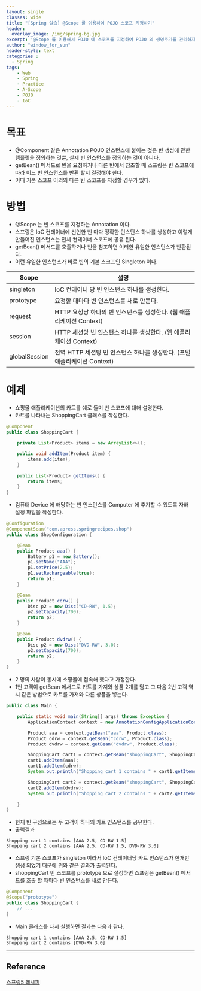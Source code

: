 ```yaml
--- 
layout: single
classes: wide
title: "[Spring 실습] @Scope 를 이용하여 POJO 스코프 지정하기"
header:
  overlay_image: /img/spring-bg.jpg
excerpt: '@Scope 를 이용해서 POJO 에 스코프를 지정하여 POJO 의 생명주기를 관리하자'
author: "window_for_sun"
header-style: text
categories :
  - Spring
tags:
    - Web
    - Spring
    - Practice
    - A-Scope
    - POJO
    - IoC
---  
```


# 목표
- @Component 같은 Annotation POJO 인스턴스에 붙이는 것은 빈 생성에 관한 템플릿을 정의하는 것뿐, 실제 빈 인스턴스를 정의하는 것이 아니다.
- getBean() 메서드로 빈을 요청하거나 다른 빈에서 참조할 때 스프링은 빈 스코프에 따라 어느 빈 인스턴스를 반환 할지 결정해야 한다.
- 이때 기본 스코프 이외의 다른 빈 스코프를 지정할 경우가 있다.

# 방법
- @Scope 는 빈 스코프를 지정하는 Annotation 이다.
- 스프링은 IoC 컨테이너에 선언한 빈 마다 정확한 인스턴스 하나를 생성하고 이렇게 만들어진 인스턴스는 전체 컨테이너 스코프에 공유 된다.
- getBean() 메서드를 호출하거나 빈을 참조하면 이러한 유일한 인스턴스가 반환된다.
- 이런 유일한 인스턴스가 바로 빈의 기본 스코프인 Singleton 이다.

| Scope | 설명 |
|---|---|
| singleton | IoC 컨테이너 당 빈 인스턴스 하나를 생성한다. 
| prototype | 요청할 대마다 빈 인스턴스를 새로 만든다.
| request | HTTP 요청당 하나의 빈 인스턴스를 생성한다. (웹 애플리케이션 Context)
| session | HTTP 세션당 빈 인스턴스 하나를 생성한다. (웹 애플리케이션 Context)
| globalSession | 전역 HTTP 세션당 빈 인스턴스 하나를 생성한다. (포털 애플리케이션 Context)

# 예제
- 쇼핑몰 애플리케이션의 카트를 예로 들며 빈 스코프에 대해 설명한다.
- 카트를 나타내는 ShoppingCart 클래스를 작성한다.

```java
@Component
public class ShoppingCart {

    private List<Product> items = new ArrayList<>();

    public void addItem(Product item) {
        items.add(item);
    }

    public List<Product> getItems() {
        return items;
    }
}
```  

- 컴퓨터 Device 에 해당하는 빈 인스턴스를 Computer 에 추가할 수 있도록 자바 설정 파일을 작성한다.

```java
@Configuration
@ComponentScan("com.apress.springrecipes.shop")
public class ShopConfiguration {

    @Bean
    public Product aaa() {
        Battery p1 = new Battery();
        p1.setName("AAA");
        p1.setPrice(2.5);
        p1.setRechargeable(true);
        return p1;
    }

    @Bean
    public Product cdrw() {
        Disc p2 = new Disc("CD-RW", 1.5);
        p2.setCapacity(700);
        return p2;
    }

    @Bean
    public Product dvdrw() {
        Disc p2 = new Disc("DVD-RW", 3.0);
        p2.setCapacity(700);
        return p2;
    }
}

```  

- 2 명의 사람이 동시에 소핑몰에 접속해 했다고 가정한다.
- 1번 고객이 getBean 메서드로 카트를 가져와 상품 2개를 담고 그 다음 2번 고객 역시 같은 방법으로 카트를 가져와 다른 상품을 넣는다.

```java
public class Main {

    public static void main(String[] args) throws Exception {
        ApplicationContext context = new AnnotationConfigApplicationContext(ShopConfiguration.class);

        Product aaa = context.getBean("aaa", Product.class);
        Product cdrw = context.getBean("cdrw", Product.class);
        Product dvdrw = context.getBean("dvdrw", Product.class);

        ShoppingCart cart1 = context.getBean("shoppingCart", ShoppingCart.class);
        cart1.addItem(aaa);
        cart1.addItem(cdrw);
        System.out.println("Shopping cart 1 contains " + cart1.getItems());

        ShoppingCart cart2 = context.getBean("shoppingCart", ShoppingCart.class);
        cart2.addItem(dvdrw);
        System.out.println("Shopping cart 2 contains " + cart2.getItems());

    }
}
```  

- 현재 빈 구성으로는 두 고객이 하나의 카트 인스턴스를 공유한다.
- 출력결과

```
Shopping cart 1 contains [AAA 2.5, CD-RW 1.5]
Shopping cart 2 contains [AAA 2.5, CD-RW 1.5, DVD-RW 3.0]
```  

- 스프링 기본 스코프가 singleton 이라서 IoC 컨테이너당 카트 인스턴스가 한개만 생성 되었기 때문에 위와 같은 결과가 출력된다.
- shoppingCart 빈 스코프를 prototype 으로 설정하면 스프링은 getBean() 메서드를 호출 할 때마다 빈 인스턴스를 새로 만든다.

```java
@Component
@Scope("prototype")
public class ShoppingCart {
	// ...
}
```  

- Main 클래스를 다시 실행하면 결과는 다음과 같다.

```
Shopping cart 1 contains [AAA 2.5, CD-RW 1.5]
Shopping cart 2 contains [DVD-RW 3.0]
```  

---
## Reference
[스프링5 레시피](https://book.naver.com/bookdb/book_detail.nhn?bid=13911953)  

